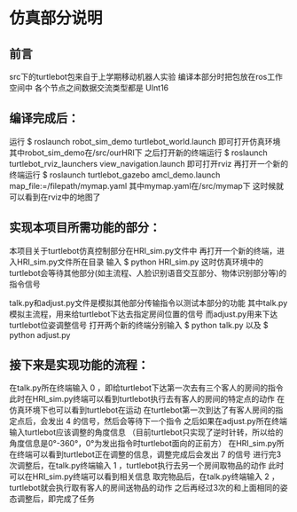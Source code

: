 # 仿真部分说明

## 前言
src下的turtlebot包来自于上学期移动机器人实验
编译本部分时把包放在ros工作空间中
各个节点之间数据交流类型都是 UInt16

## 编译完成后：
运行 $ roslaunch robot_sim_demo turtlebot_world.launch 即可打开仿真环境
其中robot_sim_demo在/src/ourHRI下
之后打开新的终端运行 $ roslaunch turtlebot_rviz_launchers view_navigation.launch 即可打开rviz
再打开一个新的终端运行 $ roslaunch turtlebot_gazebo amcl_demo.launch map_file:=/filepath/mymap.yaml
其中mymap.yaml在/src/mymap下
这时候就可以看到在rviz中的地图了

## 实现本项目所需功能的部分：
本项目关于turtlebot仿真控制部分在HRI_sim.py文件中
再打开一个新的终端，进入HRI_sim.py文件所在目录
输入 $ python HRI_sim.py
这时仿真环境中的turtlebot会等待其他部分(如主流程、人脸识别语音交互部分、物体识别部分等)的指令信号

talk.py和adjust.py文件是模拟其他部分传输指令以测试本部分的功能
其中talk.py模拟主流程，用来给turtlebot下达去指定房间位置的信号
而adjust.py用来下达turtlebot位姿调整信号
打开两个新的终端分别输入 $ python talk.py  以及 $ python adjust.py

## 接下来是实现功能的流程：
在talk.py所在终端输入 0 ，即给turtlebot下达第一次去有三个客人的房间的指令
此时在HRI_sim.py终端可以看到turtlebot执行去有客人的房间的特定点的动作
在仿真环境下也可以看到turtlebot在运动
在turtlebot第一次到达了有客人房间的指定点后，会发出 4 的信号，然后会等待下一个指令
之后如果在adjust.py所在终端输入turtlebot应该调整的角度信息
（目前turtlebot只实现了逆时针转，所以给的角度信息是0°-360°，0°为发出指令时turtlebot面向的正前方）
在HRI_sim.py所在终端可以看到turtlebot正在调整的信息，调整完成后会发出 7 的信号
进行完3次调整后，在talk.py终端输入 1 ，turtlebot执行去另一个房间取物品的动作
此时可以在HRI_sim.py终端可以看到相关信息
取完物品后，在talk.py终端输入 2 ，turtlebot就会执行取有客人的房间送物品的动作
之后再经过3次的和上面相同的姿态调整后，即完成了任务
